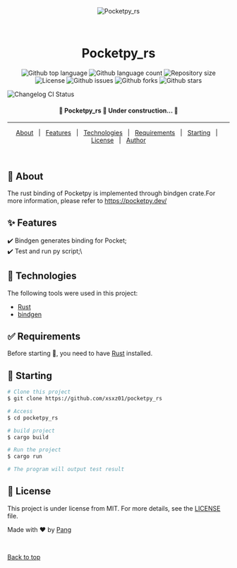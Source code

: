 <div align="center" id="top"> 
  <img src="./.github/app.gif" alt="Pocketpy_rs" />

  &#xa0;

  <!-- <a href="https://pocketpy_rs.netlify.app">Demo</a> -->
</div>

<h1 align="center">Pocketpy_rs</h1>

<p align="center">
  <img alt="Github top language" src="https://img.shields.io/github/languages/top/xsxz01/pocketpy_rs?color=56BEB8">

  <img alt="Github language count" src="https://img.shields.io/github/languages/count/xsxz01/pocketpy_rs?color=56BEB8">

  <img alt="Repository size" src="https://img.shields.io/github/repo-size/xsxz01/pocketpy_rs?color=56BEB8">

  <img alt="License" src="https://img.shields.io/github/license/xsxz01/pocketpy_rs?color=56BEB8">

  <img alt="Github issues" src="https://img.shields.io/github/issues/xsxz01/pocketpy_rs?color=56BEB8" />

  <img alt="Github forks" src="https://img.shields.io/github/forks/xsxz01/pocketpy_rs?color=56BEB8" />

  <img alt="Github stars" src="https://img.shields.io/github/stars/xsxz01/pocketpy_rs?color=56BEB8" />

  ![Changelog CI Status](https://github.com/<username>/<repository>/workflows/Changelog%20CI/badge.svg)
</p>

<!-- Status -->

<h4 align="center"> 
	🚧  Pocketpy_rs 🚀 Under construction...  🚧
</h4> 

<hr>

<p align="center">
  <a href="#dart-about">About</a> &#xa0; | &#xa0; 
  <a href="#sparkles-features">Features</a> &#xa0; | &#xa0;
  <a href="#rocket-technologies">Technologies</a> &#xa0; | &#xa0;
  <a href="#white_check_mark-requirements">Requirements</a> &#xa0; | &#xa0;
  <a href="#checkered_flag-starting">Starting</a> &#xa0; | &#xa0;
  <a href="#memo-license">License</a> &#xa0; | &#xa0;
  <a href="https://github.com/xsxz01" target="_blank">Author</a>
</p>

<br>

## :dart: About ##

The rust binding of Pocketpy is implemented through bindgen crate.For more information, please refer to https://pocketpy.dev/

## :sparkles: Features ##

:heavy_check_mark: Bindgen generates binding for Pocket;\
:heavy_check_mark: Test and run py script;\

## :rocket: Technologies ##

The following tools were used in this project:

- [Rust](https://www.rust-lang.org)
- [bindgen](https://github.com/pocketpy/pocketpy)

## :white_check_mark: Requirements ##

Before starting :checkered_flag:, you need to have [Rust](https://www.rust-lang.org) installed.

## :checkered_flag: Starting ##

```bash
# Clone this project
$ git clone https://github.com/xsxz01/pocketpy_rs

# Access
$ cd pocketpy_rs

# build project
$ cargo build

# Run the project
$ cargo run

# The program will output test result
```

## :memo: License ##

This project is under license from MIT. For more details, see the [LICENSE](LICENSE) file.


Made with :heart: by <a href="https://github.com/xsxz01" target="_blank">Pang</a>

&#xa0;

<a href="#top">Back to top</a>
